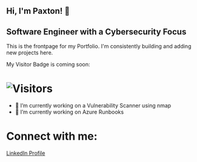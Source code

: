 ## Hi, I'm Paxton! 👋
## Software Engineer with a Cybersecurity Focus

<!--
**PXPON/PXPON** is a ✨ _special_ ✨ repository because its `README.md` (this file) appears on your GitHub profile.

Here are some ideas to get you started:

- 🔭 I’m currently working on ...
- 🌱 I’m currently learning ...
- 👯 I’m looking to collaborate on ...
- 🤔 I’m looking for help with ...
- 💬 Ask me about ...
- 📫 How to reach me: ...
- 😄 Pronouns: ...
- ⚡ Fun fact: ...
-->

This is the frontpage for my Portfolio. I'm consistently building and adding new projects here.

My Visitor Badge is coming soon:
# ![Visitors](https://visitor-badge.glitch.me/badge?page_id=PXPON)

- 🔭 I’m currently working on a Vulnerability Scanner using nmap
- 🔭 I’m currently working on Azure Runbooks

# Connect with me:
[LinkedIn Profile](https://www.linkedin.com/in/paxtonperry)

[comment]: <> (Now, I will show my GitHub Readme Stats:)
[comment]: <> (<img height="180em" src="https://github-readme-stats.vercel.app/api?username=PXPON&show_icons=true&hide_border=true&&count_private=true&include_all_commits=true" />)

